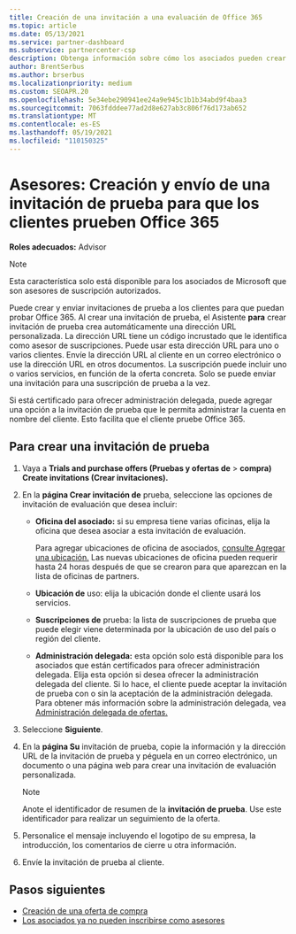 ```yaml
---
title: Creación de una invitación a una evaluación de Office 365
ms.topic: article
ms.date: 05/13/2021
ms.service: partner-dashboard
ms.subservice: partnercenter-csp
description: Obtenga información sobre cómo los asociados pueden crear y enviar invitaciones de prueba para que sus clientes prueben Office 365. Los asociados son muchos asesores de suscripciones autorizados.
author: BrentSerbus
ms.author: brserbus
ms.localizationpriority: medium
ms.custom: SEOAPR.20
ms.openlocfilehash: 5e34ebe290941ee24a9e945c1b1b34abd9f4baa3
ms.sourcegitcommit: 7063fdddee77ad2d8e627ab3c806f76d173ab652
ms.translationtype: MT
ms.contentlocale: es-ES
ms.lasthandoff: 05/19/2021
ms.locfileid: "110150325"
---
```

# <a name="advisors-create-and-send-a-trial-invitation-for-clients-to-try-office-365"></a>Asesores: Creación y envío de una invitación de prueba para que los clientes prueben Office 365


**Roles adecuados:** Advisor

> [!NOTE]
> Esta característica solo está disponible para los asociados de Microsoft que son asesores de suscripción autorizados.

Puede crear y enviar invitaciones de prueba a los clientes para que puedan probar Office 365. Al crear una invitación de prueba, el Asistente **para** crear invitación de prueba crea automáticamente una dirección URL personalizada. La dirección URL tiene un código incrustado que le identifica como asesor de suscripciones. Puede usar esta dirección URL para uno o varios clientes. Envíe la dirección URL al cliente en un correo electrónico o use la dirección URL en otros documentos. La suscripción puede incluir uno o varios servicios, en función de la oferta concreta. Solo se puede enviar una invitación para una suscripción de prueba a la vez.

Si está certificado para ofrecer administración delegada, puede agregar una opción a la invitación de prueba que le permita administrar la cuenta en nombre del cliente. Esto facilita que el cliente pruebe Office 365.

## <a name="to-create-a-trial-invitation"></a>Para crear una invitación de prueba

1. Vaya a **Trials and purchase offers (Pruebas y ofertas de**  >  **compra) Create invitations (Crear invitaciones).**

2. En la **página Crear invitación de** prueba, seleccione las opciones de invitación de evaluación que desea incluir:

    - **Oficina del asociado:** si su empresa tiene varias oficinas, elija la oficina que desea asociar a esta invitación de evaluación.

        Para agregar ubicaciones de oficina de asociados, [consulte Agregar una ubicación.](manage-locations.md) Las nuevas ubicaciones de oficina pueden requerir hasta 24 horas después de que se crearon para que aparezcan en la lista de oficinas de partners.

    - **Ubicación de** uso: elija la ubicación donde el cliente usará los servicios.
    - **Suscripciones de** prueba: la lista de suscripciones de prueba que puede elegir viene determinada por la ubicación de uso del país o región del cliente.
    - **Administración delegada:** esta opción solo está disponible para los asociados que están certificados para ofrecer administración delegada. Elija esta opción si desea ofrecer la administración delegada del cliente. Si lo hace, el cliente puede aceptar la invitación de prueba con o sin la aceptación de la administración delegada. Para obtener más información sobre la administración delegada, vea [Administración delegada de ofertas.](customers-revoke-admin-privileges.md)

3. Seleccione **Siguiente**.

4. En la **página Su** invitación de prueba, copie la información y la dirección URL de la invitación de prueba y péguela en un correo electrónico, un documento o una página web para crear una invitación de evaluación personalizada.

    > [!NOTE]
    > Anote el identificador de resumen de la **invitación de prueba**. Use este identificador para realizar un seguimiento de la oferta.

5. Personalice el mensaje incluyendo el logotipo de su empresa, la introducción, los comentarios de cierre u otra información.

6. Envíe la invitación de prueba al cliente.

## <a name="next-steps"></a>Pasos siguientes

- [Creación de una oferta de compra](advisor-create-a-purchase-offer.md)
- [Los asociados ya no pueden inscribirse como asesores](advisors-no-csp.md)
